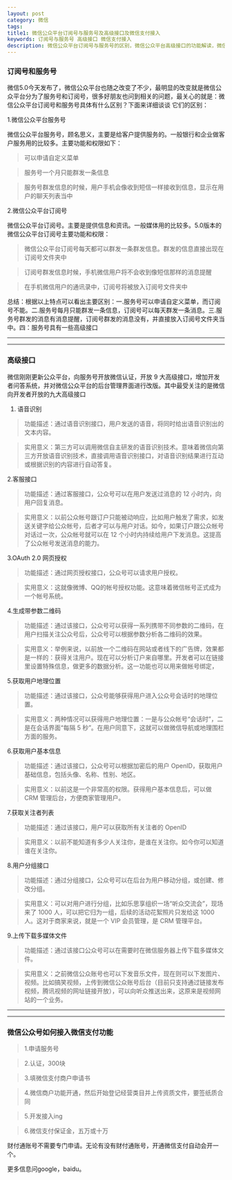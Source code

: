 ```yaml
---
layout: post
category: 微信
tags: 
title1: 微信公众平台订阅号与服务号及高级接口及微信支付接入
keywords: 订阅号与服务号 高级接口 微信支付接入 
description: 微信公众平台订阅号与服务号的区别，微信公众平台高级接口的功能解读，微信公众平台支付接口接入
---
```


### 订阅号和服务号

<p>微信5.0今天发布了，微信公众平台也随之改变了不少，最明显的改变就是微信公众平台分为了服务号和订阅号，很多好朋友也问到相关的问题，最关心的就是：微信公众平台订阅号和服务号具体有什么区别？下面来详细谈谈 它们的区别：</p>

1.微信公众平台服务号

<p>微信公众平台服务号，顾名思义，主要是给客户提供服务的。一般银行和企业做客户服务用的比较多。主要功能和权限如下：</p>

>可以申请自定义菜单

>服务号一个月只能群发一条信息

>服务号群发信息的时候，用户手机会像收到短信一样接收到信息，显示在用户的聊天列表当中


2.微信公众平台订阅号

<p>微信公众平台订阅号。主要是提供信息和资讯。一般媒体用的比较多。5.0版本的微信公众平台订阅号主要功能和权限：</p>

>微信公众平台订阅号每天都可以群发一条群发信息。群发的信息直接出现在订阅号文件夹中

>订阅号群发信息时候，手机微信用户将不会收到像短信那样的消息提醒

>在手机微信用户的通讯录中，订阅号将被放入订阅号文件夹中

<p>总结：根据以上特点可以看出主要区别：一.服务号可以申请自定义菜单，而订阅号不能。二.服务号每月只能群发一条信息，订阅号可以每天群发一条消息。三.服务号群发的消息有消息提醒，订阅号群发的消息没有，并直接放入订阅号文件夹当中。四：服务号具有一些高级接口</p>


----------

----------



### 高级接口

<p>微信刚刚更新公众平台，向服务号开放微信认证，开放 9 大高级接口，增加开发者问答系统，并对微信公众平台的后台管理界面进行改版。其中最受关注的是微信向开发者开放的九大高级接口</p>

1. 语音识别



> 功能描述：通过语音识别接口，用户发送的语音，将同时给出语音识别出的文本内容。

>实用意义：第三方可以调用微信自主研发的语音识别技术。意味着微信向第三方开放语音识别技术，直接调用语音识别接口，对语音识别结果进行互动或根据识别的内容进行自动答复。



2.客服接口

>功能描述：通过客服接口，公众号可以在用户发送过消息的 12 小时内，向用户回复消息。

>实用意义：以前公众帐号跟订户只能被动响应，比如用户触发了需求，如发送关键字给公众帐号，后者才可以与用户对话。如今，如果订户跟公众帐号对话过一次，公众帐号就可以在 12 个小时内持续给用户下发消息。这提高了公众帐号发送消息的能力。



3.OAuth 2.0 网页授权

>功能描述：通过网页授权接口，公众号可以请求用户授权。

>实用意义：这就像微博、QQ的帐号授权功能。这意味着微信帐号正式成为一个帐号系统。

4.生成带参数二维码

>功能描述：通过该接口，公众号可以获得一系列携带不同参数的二维码，在用户扫描关注公众号后，公众号可以根据参数分析各二维码的效果。

>实用意义：举例来说，以前放一个二维码在网站或者线下的广告牌，效果都是一样的：获得关注用户。现在可以分析订户来自哪里。开发者可以在链接里设置特殊信息，做更多的数据分析。这一功能也可以用来做帐号绑定，


5.获取用户地理位置

>功能描述：通过该接口，公众号能够获得用户进入公众号会话时的地理位置。

>实用意义：两种情况可以获得用户地理位置：一是与公众帐号“会话时”，二是在会话界面“每隔 5 秒”。在用户同意下，这就可以做微信导航或地理围栏方面的服务。


6.获取用户基本信息

>功能描述：通过该接口，公众号可以根据加密后的用户 OpenID，获取用户基础信息，包括头像、名称、性别、地区。

>实用意义：以前这是一个非常高的权限。获得用户基本信息后，可以做 CRM 管理后台，方便商家管理用户。


7.获取关注者列表

>功能描述：通过该接口，用户可以获取所有关注者的 OpenID

>实用意义：以前不能知道有多少人关注你，是谁在关注你。如今你可以知道谁在关注你。


8.用户分组接口

>功能描述：通过分组接口，公众号可以在后台为用户移动分组，或创建、修改分组。

>实用意义：可以对用户进行分组，比如乐思享组织一场“听众交流会”，现场来了 1000 人，可以把它归为一组，后续的活动花絮照片只发给这 1000 人。这对于商家来说，就是一个 VIP 会员管理，是 CRM 管理平台。


9.上传下载多媒体文件

>功能描述：通过该接口公众号可以在需要时在微信服务器上传下载多媒体文件。

>实用意义：之前微信公众账号也可以下发音乐文件，现在则可以下发图片、视频。比如搞笑视频，上传到微信公众账号后台（目前只支持通过链接发布视频，腾讯视频的网址链接开放），可以向听众推送出来，这原来是视频网站的一个业务。


----------

----------

### 微信公众号如何接入微信支付功能

>1.申请服务号

>2.认证，300块

>3.填微信支付商户申请书

>4.微信商户功能开通，然后开始登记经营类目并上传资质文件，要签纸质合同

>5.开发接入ing

>6.微信支付保证金，五万或十万

财付通账号不需要专门申请。无论有没有财付通账号，开通微信支付自动会开一个。

更多信息问google，baidu。

